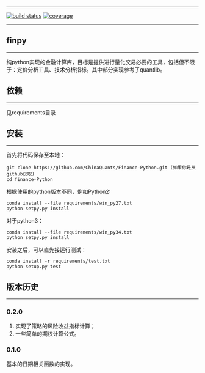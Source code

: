 -------------

[![build status](https://travis-ci.org/ChinaQuants/Finance-Python.svg?branch=master)](https://travis-ci.org/ChinaQuants/Finance-Python) [![coverage](https://coveralls.io/repos/ChinaQuants/Finance-Python/badge.svg?branch=master&service=github)](https://coveralls.io/r/ChinaQuants/Finance-Python)

-------------

## finpy
-------------

纯python实现的金融计算库，目标是提供进行量化交易必要的工具，包括但不限于：定价分析工具、技术分析指标。其中部分实现参考了quantlib。

## 依赖
-------------

见requirements目录

## 安装
-------------

首先将代码保存至本地：

~~~
git clone https://github.com/ChinaQuants/Finance-Python.git (如果你是从github获取)
cd finance-Python
~~~

根据使用的python版本不同，例如Python2:

~~~
conda install --file requirements/win_py27.txt
python setpy.py install
~~~

对于python3：

~~~
conda install --file requirements/win_py34.txt
python setpy.py install
~~~

安装之后，可以直先接运行测试：
~~~
conda install -r requirements/test.txt
python setup.py test
~~~

## 版本历史
-------------

### 0.2.0

1. 实现了策略的风险收益指标计算；
2. 一些简单的期权计算公式。

### 0.1.0

基本的日期相关函数的实现。
